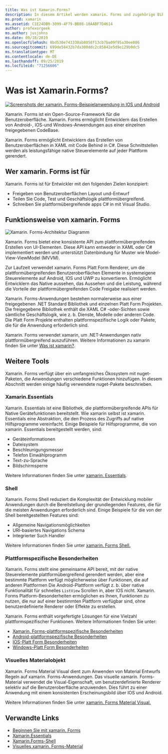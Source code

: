 ```yaml
---
title: Was ist Xamarin.Forms?
description: In diesem Artikel werden xamarin. Forms und zugehörige Bibliotheken vorgestellt.
ms.prod: xamarin
ms.assetid: C1E24DB9-3099-4F79-BB88-10AABF7D4614
author: profexorgeek
ms.author: jusjohns
ms.date: 09/18/2019
ms.openlocfilehash: 8bd530e743330ab8058f13cb7ba09f95a30ee886
ms.sourcegitcommit: 699de58432b7da300ddc2c85842e5d9e129b0dc5
ms.translationtype: MT
ms.contentlocale: de-DE
ms.lasthandoff: 09/25/2019
ms.locfileid: "71256606"
---
```

# <a name="what-is-xamarinforms"></a>Was ist Xamarin.Forms?

[![Screenshots der xamarin. Forms-Beispielanwendung in IOS und Android](what-is-xamarin-forms-images/xamarin-forms-app-cropped.png)](what-is-xamarin-forms-images/xamarin-forms-app.png#lightbox)

Xamarin. Forms ist ein Open-Source-Framework für die Benutzeroberfläche. Xamarin. Forms ermöglicht Entwicklern das Erstellen von Android-, IOS-und Windows-Anwendungen aus einer einzelnen freigegebenen CodeBase.

Xamarin. Forms ermöglicht Entwicklern das Erstellen von Benutzeroberflächen in XAML mit Code Behind in C#. Diese Schnittstellen werden als leistungsfähige native Steuerelemente auf jeder Plattform gerendert.

## <a name="who-xamarinforms-is-for"></a>Wer xamarin. Forms ist für

Xamarin. Forms ist für Entwickler mit den folgenden Zielen konzipiert:

- Freigeben von Benutzeroberflächen Layout und-Entwurf
- Teilen Sie Code, Test und Geschäftslogik plattformübergreifend.
- Schreiben Sie plattformübergreifende apps C# in mit Visual Studio.

## <a name="how-xamarinforms-works"></a>Funktionsweise von xamarin. Forms

![Xamarin. Forms-Architektur Diagramm](what-is-xamarin-forms-images/xamarin-forms-architecture.png)

Xamarin. Forms bietet eine konsistente API zum plattformübergreifenden Erstellen von UI-Elementen. Diese API kann entweder in XAML oder C# implementiert werden und unterstützt Datenbindung für Muster wie Model-View-ViewModel (MVVM).

Zur Laufzeit verwendet xamarin. Forms Platt Form Renderer, um die plattformübergreifenden Benutzeroberflächen Elemente in systemeigene Steuerelemente auf Android, IOS und UWP zu konvertieren. Ermöglicht Entwicklern das Native aussehen, das Aussehen und die Leistung, während die Vorteile der plattformübergreifenden Code Freigabe realisiert werden.

Xamarin. Forms-Anwendungen bestehen normalerweise aus einer freigegebenen .NET Standard Bibliothek und einzelnen Platt Form Projekten. Die freigegebene Bibliothek enthält die XAML C# -oder-Sichten sowie sämtliche Geschäftslogik, wie z. b. Dienste, Modelle oder anderen Code. Die Platt Form Projekte enthalten plattformspezifische Logik oder Pakete, die für die Anwendung erforderlich sind.

Xamarin. Forms verwendet xamarin, um .NET-Anwendungen nativ plattformübergreifend auszuführen. Weitere Informationen zu xamarin finden Sie unter [Was ist xamarin?](~/get-started/what-is-xamarin.md).

## <a name="additional-tools"></a>Weitere Tools

Xamarin. Forms verfügt über ein umfangreiches Ökosystem mit nuget-Paketen, die Anwendungen verschiedene Funktionen hinzufügen. In diesem Abschnitt werden einige häufig verwendete nuget-Pakete beschrieben.

### <a name="xamarinessentials"></a>Xamarin.Essentials

Xamarin. Essentials ist eine Bibliothek, die plattformübergreifende APIs für Native Gerätefunktionen bereitstellt. Wie xamarin selbst ist xamarin. Essentials eine Abstraktion, die den Prozess des Zugriffs auf native Hilfsprogramme vereinfacht. Einige Beispiele für Hilfsprogramme, die von xamarin. Essentials bereitgestellt werden, sind:

- Geräteinformationen
- Dateisystem
- Beschleunigungsmesser
- Telefon Einwählprogramm
- Text-zu-Sprache
- Bildschirmsperre

Weitere Informationen finden Sie unter [xamarin. Essentials](~/essentials/index.md).

### <a name="shell"></a>Shell

Xamarin. Forms Shell reduziert die Komplexität der Entwicklung mobiler Anwendungen durch die Bereitstellung der grundlegenden Features, die für die meisten Anwendungen erforderlich sind. Einige Beispiele für die von der Shell bereitgestellten Features sind:

- Allgemeine Navigationsmöglichkeiten
- URI-basiertes Navigations Schema
- Integrierter Such Handler

Weitere Informationen finden Sie unter [xamarin. Forms Shell.](~/xamarin-forms/app-fundamentals/shell/index.md)

### <a name="platform-specifics"></a>Plattformspezifische Besonderheiten

Xamarin. Forms stellt eine gemeinsame API bereit, mit der native Steuerelemente plattformübergreifend gerendert werden, aber eine bestimmte Plattform verfügt möglicherweise über Funktionen, die auf anderen Plattformen Die Android-Plattform verfügt z. b. über native Funktionalität für schnelles `ListView` Scrollen in, aber IOS nicht. Xamarin. Forms Platform-Besonderheiten ermöglichen es Ihnen, Funktionen zu nutzen, die nur auf einer bestimmten Plattform verfügbar sind, ohne benutzerdefinierte Renderer oder Effekte zu erstellen.

Xamarin. Forms enthält vorgefertigte Lösungen für eine Vielzahl plattformspezifischer Funktionen. Weitere Informationen finden Sie unter:

- [Xamarin. Forms-plattformspezifische Besonderheiten](~/xamarin-forms/platform/platform-specifics/index.md)
- [Android-plattformspezifische Besonderheiten](~/xamarin-forms/platform/android/index.md)
- [IOS-Platt Form Besonderheiten](~/xamarin-forms/platform/ios/index.md)
- [Windows-Platt Form Besonderheiten](~/xamarin-forms/platform/windows/index.md)

### <a name="material-visual"></a>Visuelles Materialobjekt

Xamarin. Forms Material Visual dient zum Anwenden von Material Entwurfs Regeln auf xamarin. Forms-Anwendungen. Das visuelle xamarin. Forms-Material verwendet die Visual-Eigenschaft, um benutzerdefinierte Renderer selektiv auf die Benutzeroberfläche anzuwenden. Dies führt zu einer Anwendung mit einem konsistenten Erscheinungsbild über IOS und Android.

Weitere Informationen finden Sie unter [xamarin. Forms Material Visual.](~/xamarin-forms/user-interface/visual/material-visual.md)

## <a name="related-links"></a>Verwandte Links

- [Beginnen Sie mit xamarin. Forms](~/xamarin-forms/index.yml)
- [Xamarin.Essentials](~/essentials/index.md)
- [Xamarin.Forms-Shell](~/xamarin-forms/app-fundamentals/shell/index.md)
- [Visuelles xamarin. Forms-Material](~/xamarin-forms/user-interface/visual/material-visual.md)
